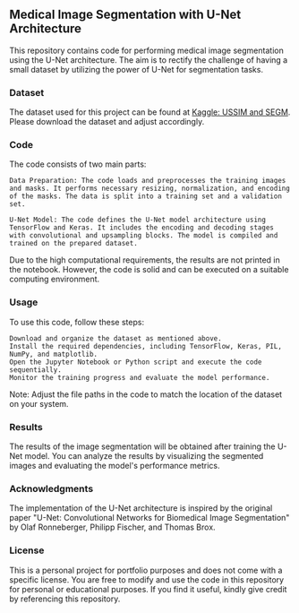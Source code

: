 ## Medical Image Segmentation with U-Net Architecture

This repository contains code for performing medical image segmentation using the U-Net architecture. The aim is to rectify the challenge of having a small dataset by utilizing the power of U-Net for segmentation tasks.

### Dataset

The dataset used for this project can be found at [Kaggle: USSIM and SEGM](https://www.kaggle.com/datasets/ignaciorlando/ussimandsegm). Please download the dataset and adjust accordingly.

### Code

The code consists of two main parts:

    Data Preparation: The code loads and preprocesses the training images and masks. It performs necessary resizing, normalization, and encoding of the masks. The data is split into a training set and a validation set.

    U-Net Model: The code defines the U-Net model architecture using TensorFlow and Keras. It includes the encoding and decoding stages with convolutional and upsampling blocks. The model is compiled and trained on the prepared dataset.

Due to the high computational requirements, the results are not printed in the notebook. However, the code is solid and can be executed on a suitable computing environment.

### Usage

To use this code, follow these steps:

    Download and organize the dataset as mentioned above.
    Install the required dependencies, including TensorFlow, Keras, PIL, NumPy, and matplotlib.
    Open the Jupyter Notebook or Python script and execute the code sequentially.
    Monitor the training progress and evaluate the model performance.

Note: Adjust the file paths in the code to match the location of the dataset on your system.

### Results

The results of the image segmentation will be obtained after training the U-Net model. You can analyze the results by visualizing the segmented images and evaluating the model's performance metrics.

### Acknowledgments

The implementation of the U-Net architecture is inspired by the original paper "U-Net: Convolutional Networks for Biomedical Image Segmentation" by Olaf Ronneberger, Philipp Fischer, and Thomas Brox.

### License

This is a personal project for portfolio purposes and does not come with a specific license. You are free to modify and use the code in this repository for personal or educational purposes. If you find it useful, kindly give credit by referencing this repository.

